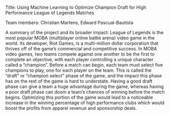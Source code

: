Title:
Using Machine Learning to Optimize Champion Draft for High Performance League of Legends Matches
 
Team members: 
Christian Martens, Edward Pascual-Bautista
 
A summary of the project and its broader impact:
League of Legends is the most popular MOBA (multiplayer online battle arena) video game in the world. Its developer, Riot Games, is a multi-million dollar corporation that thrives off of the game’s commercial and competitive success. In MOBA video games, two teams compete against one another to be the first to complete an objective, with each player controlling a unique character called a “champion”. Before a match can begin, each team must select five champions to play, one for each player on the team. This is called the “draft” or “champion select” phase of the game, and the impact this phase has on the rest of the game is hard to understate. Having a good draft phase can give a team a huge advantage during the game, whereas having a poor draft phase can doom a team’s chances of winning before the match begins. Optimizing this portion of the game would lead to a noticeable increase in the winning percentage of high performance clubs which would boost the profits from apparel revenue and sponsorship deals.
